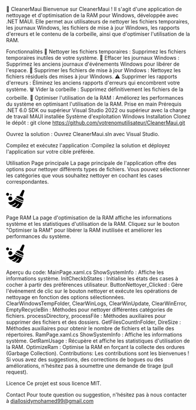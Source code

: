 🧹 CleanerMaui
Bienvenue sur CleanerMaui ! Il s'agit d'une application de nettoyage et d'optimisation de la RAM pour Windows, développée avec .NET MAUI. Elle permet aux utilisateurs de nettoyer les fichiers temporaires, les journaux Windows, les fichiers de mise à jour Windows, les rapports d'erreurs et le contenu de la corbeille, ainsi que d'optimiser l'utilisation de la RAM.


Fonctionnalités
    🧽 Nettoyer les fichiers temporaires : Supprimez les fichiers temporaires inutiles de votre système.
    📝 Effacer les journaux Windows : Supprimez les anciens journaux d'événements Windows pour libérer de l'espace.
    🔄 Supprimer les fichiers de mise à jour Windows : Nettoyez les fichiers résiduels des mises à jour Windows.
    ⚠️ Supprimer les rapports d'erreurs : Éliminez les anciens rapports d'erreurs qui encombrent votre système.
    🗑️ Vider la corbeille : Supprimez définitivement les fichiers de la corbeille.
    🚀 Optimiser l'utilisation de la RAM : Améliorez les performances du système en optimisant l'utilisation de la RAM.
Prise en main
Prérequis
    .NET 6.0 SDK ou supérieur
    Visual Studio 2022 ou supérieur avec la charge de travail MAUI installée
    Système d'exploitation Windows
    Installation
    Clonez le dépôt : git clone https://github.com/votrenomutilisateur/CleanerMaui.git
    
Ouvrez la solution : Ouvrez CleanerMaui.sln avec Visual Studio.

Compilez et exécutez l'application :Compilez la solution et déployez l'application sur votre cible préférée.


Utilisation
Page principale
La page principale de l'application offre des options pour nettoyer différents types de fichiers. Vous pouvez sélectionner les catégories que vous souhaitez nettoyer en cochant les cases correspondantes.

 ![Captures d'écran](CleanerMaui/Resources/Images/nettoyer.png)


Page RAM
La page d'optimisation de la RAM affiche les informations système et les statistiques d'utilisation de la RAM. Cliquez sur le bouton "Optimiser la RAM" pour libérer la RAM inutilisée et améliorer les performances du système.

 ![Captures d'écran](CleanerMaui/Resources/Images/nettoyer.png)

Aperçu du code:
        MainPage.xaml.cs
        ShowSystemInfo : Affiche les informations système.
        InitCheckbStates : Initialise les états des cases à cocher à partir des préférences utilisateur.
        ButtonNettoyer_Clicked : Gère l'événement de clic sur le bouton nettoyer et exécute les opérations de nettoyage en fonction des options sélectionnées.
        ClearWindowsTempFolder, ClearWinLogs, ClearWinUpdate, ClearWinError, EmptyRecycleBin : Méthodes pour nettoyer différentes catégories de fichiers.
        processDirectory, processFile : Méthodes auxiliaires pour supprimer des fichiers et des dossiers.
        GetFilesCountInFolder, DireSize : Méthodes auxiliaires pour obtenir le nombre de fichiers et la taille des répertoires.
        RamPage.xaml.cs
        ShowSystemInfo : Affiche les informations système.
        GetRamUsage : Récupère et affiche les statistiques d'utilisation de la RAM.
        OptimizeRam : Optimise la RAM en forçant la collecte des ordures (Garbage Collection).
Contributions:
    Les contributions sont les bienvenues ! Si vous avez des suggestions, des corrections de bogues ou des améliorations, n'hésitez pas à soumettre une demande de tirage (pull request).

Licence
Ce projet est sous licence MIT.

Contact
Pour toute question ou suggestion, n'hésitez pas à nous contacter à diallosidymohamed99@gmail.com

